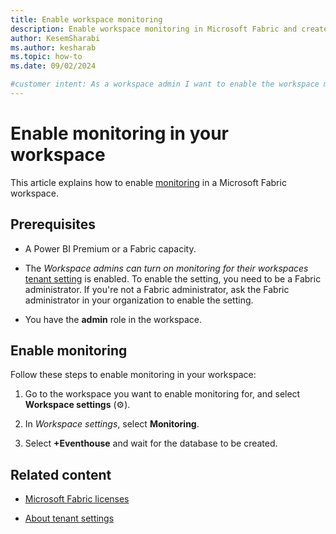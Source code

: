 ```yaml
---
title: Enable workspace monitoring
description: Enable workspace monitoring in Microsoft Fabric and create an eventhouse database to gain insights into the usage and performance of your workspace.
author: KesemSharabi
ms.author: kesharab
ms.topic: how-to
ms.date: 09/02/2024

#customer intent: As a workspace admin I want to enable the workspace monitoring feature in my workspace
---
```


# Enable monitoring in your workspace

This article explains how to enable [monitoring](workspace-monitoring-overview.md) in a Microsoft Fabric workspace.

## Prerequisites

* A Power BI Premium or a Fabric capacity.

* The *Workspace admins can turn on monitoring for their workspaces* [tenant setting](../admin/about-tenant-settings.md) is enabled. To enable the setting, you need to be a Fabric administrator. If you're not a Fabric administrator, ask the Fabric administrator in your organization to enable the setting.

* You have the **admin** role in the workspace.

## Enable monitoring

Follow these steps to enable monitoring in your workspace:

1. Go to the workspace you want to enable monitoring for, and select **Workspace settings** (&#9881;).

2. In *Workspace settings*, select **Monitoring**.

3. Select **+Eventhouse** and wait for the database to be created.

## Related content

* [Microsoft Fabric licenses](../enterprise/licenses.md)

* [About tenant settings](../admin/about-tenant-settings.md)